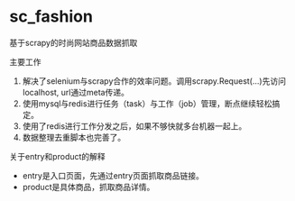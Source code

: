 # sc_fashion
基于scrapy的时尚网站商品数据抓取

主要工作
1. 解决了selenium与scrapy合作的效率问题。调用scrapy.Request(...)先访问localhost, url通过meta传递。
2. 使用mysql与redis进行任务（task）与工作（job）管理，断点继续轻松搞定。
3. 使用了redis进行工作分发之后，如果不够快就多台机器一起上。
4. 数据整理去重脚本也完善了。

关于entry和product的解释
- entry是入口页面，先通过entry页面抓取商品链接。
- product是具体商品，抓取商品详情。
